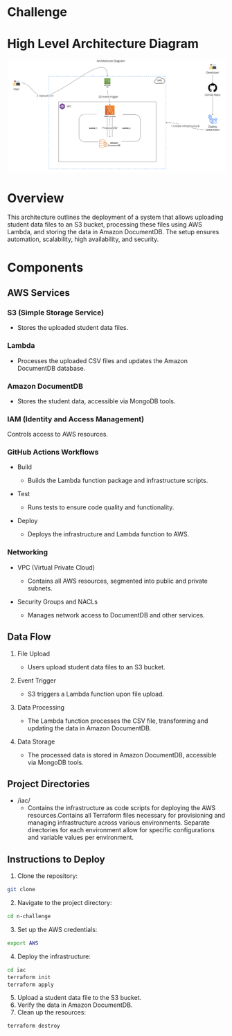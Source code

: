 # Challenge

# High Level Architecture Diagram
![High Availability Architecture Diagram](./_assets/ha_architecture_diagram.png)

# Overview
This architecture outlines the deployment of a system that allows uploading student data files to an S3 bucket, processing these files using AWS Lambda, and storing the data in Amazon DocumentDB. The setup ensures automation, scalability, high availability, and security.

# Components
## AWS Services
 ### S3 (Simple Storage Service)
-   Stores the uploaded student data files.
### Lambda

- Processes the uploaded CSV files and updates the Amazon DocumentDB database.
### Amazon DocumentDB

- Stores the student data, accessible via MongoDB tools.
### IAM (Identity and Access Management)

  Controls access to AWS resources.
### GitHub Actions Workflows
- Build

  - Builds the Lambda function package and infrastructure scripts.
- Test

  - Runs tests to ensure code quality and functionality.
- Deploy

  - Deploys the infrastructure and Lambda function to AWS.
### Networking
- VPC (Virtual Private Cloud)

  - Contains all AWS resources, segmented into public and private subnets.
- Security Groups and NACLs

    - Manages network access to DocumentDB and other services.
## Data Flow
1. File Upload

   -  Users upload student data files to an S3 bucket.
2. Event Trigger

   - S3 triggers a Lambda function upon file upload.
3. Data Processing

   - The Lambda function processes the CSV file, transforming and updating the data in Amazon DocumentDB.
4. Data Storage

   - The processed data is stored in Amazon DocumentDB, accessible via MongoDB tools.


## Project Directories
- /iac/
  - Contains the infrastructure as code scripts for deploying the AWS resources.Contains all Terraform files necessary for provisioning and managing infrastructure across various environments. Separate directories for each environment allow for specific configurations and variable values per environment.

## Instructions to Deploy

1. Clone the repository:

```bash
git clone
```

2. Navigate to the project directory:

```bash
cd n-challenge
```

3. Set up the AWS credentials:

```bash
export AWS
```

4. Deploy the infrastructure:

```bash
cd iac
terraform init
terraform apply
``` 
5. Upload a student data file to the S3 bucket.
6. Verify the data in Amazon DocumentDB.
7. Clean up the resources:

```bash
terraform destroy
```
